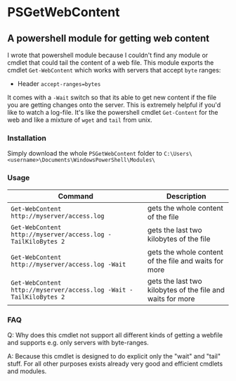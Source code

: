 # PSGetWebContent

## A powershell module for getting web content
I wrote that powershell module because I couldn't find any module or cmdlet that could tail the content of a web file. This module exports the cmdlet `Get-WebContent` which works with servers that accept `byte` ranges:
 * Header `accept-ranges=bytes`

It comes with a `-Wait` switch so that its able to get new content if the file you are getting changes onto the server. This is extremely helpful if you'd like to watch a log-file. It's like the powershell cmdlet `Get-Content` for the web and like a mixture of `wget` and `tail` from unix.

### Installation

Simply download the whole `PSGetWebContent` folder to `C:\Users\<username>\Documents\WindowsPowerShell\Modules\`

### Usage
| Command | Description |
| ------------- | ------------- |
| `Get-WebContent http://myserver/access.log`  | gets the whole content of the file  |
| `Get-WebContent http://myserver/access.log -TailKiloBytes 2`  | gets the last two kilobytes of the file  |
| `Get-WebContent http://myserver/access.log -Wait` | gets the whole content of the file and waits for more |
| `Get-WebContent http://myserver/access.log -Wait -TailKiloBytes 2` | gets the last two kilobytes of the file and waits for more |

### FAQ
Q: Why does this cmdlet not support all different kinds of getting a webfile and supports e.g. only servers with byte-ranges.

A: Because this cmdlet is designed to do explicit only the "wait" and "tail" stuff. For all other purposes exists already very good and efficient cmdlets and modules.
